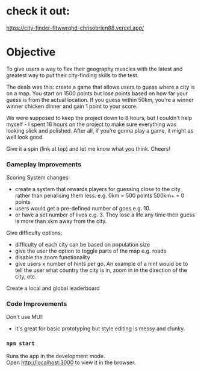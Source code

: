 # check it out:

https://city-finder-fltwwrqhd-chrisobrien88.vercel.app/

# Objective

To give users a way to flex their geography muscles with the latest and greatest way to put their city-finding skills to the test.

The deals was this: create a game that allows users to guess where a city is on a map. You start on 1500 points but lose points based on how far your guess is from the actual location. If you guess within 50km, you're a winner winner chicken dinner and gain 1 point to your score.

We were supposed to keep the project down to 8 hours, but I couldn't help myself - I spent 16 hours on the project to make sure everything was looking slick and polished. After all, if you're gonna play a game, it might as well look good.

Give it a spin (link at top) and let me know what you think. Cheers!

### Gameplay Improvements

Scoring System changes:
- create a system that rewards players for guessing close to the city rather than penalising them less. e.g. 0km = 500 points 500km+ = 0 points
- users would get a pre-defined number of goes e.g. 10. 
- or have a set number of lives e.g. 3. They lose a life any time their guess is more than xkm away from the city.

Give difficulty options:
- difficulty of each city can be based on population size
- give the user the option to toggle parts of the map e.g. roads
- disable the zoom functionality
- give users x number of hints per go. An example of a hint would be to tell the user what country the city is in, zoom in in the direction of the city, etc.

Create a local and global leaderboard

### Code Improvements

Don't use MUI:
- it's great for basic prototyping but style editing is messy and clunky.

### `npm start`

Runs the app in the development mode.\
Open [http://localhost:3000](http://localhost:3000) to view it in the browser.



